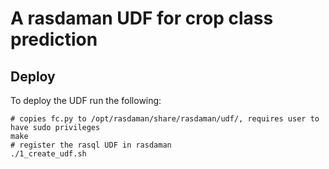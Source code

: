 # A rasdaman UDF for crop class prediction

## Deploy

To deploy the UDF run the following:
```
# copies fc.py to /opt/rasdaman/share/rasdaman/udf/, requires user to have sudo privileges
make
# register the rasql UDF in rasdaman
./1_create_udf.sh
```
